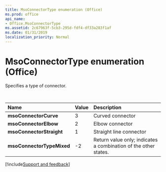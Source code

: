 ```yaml
---
title: MsoConnectorType enumeration (Office)
ms.prod: office
api_name:
- Office.MsoConnectorType
ms.assetid: 2c67963f-5cb3-295d-fdf4-df33a283f1af
ms.date: 01/31/2019
localization_priority: Normal
---
```



# MsoConnectorType enumeration (Office)

Specifies a type of connector.

<br/>

|Name|Value|Description|
|:-----|:-----|:-----|
|**msoConnectorCurve**|3|Curved connector|
|**msoConnectorElbow**|2|Elbow connector|
|**msoConnectorStraight**|1|Straight line connector|
|**msoConnectorTypeMixed**|-2|Return value only; indicates a combination of the other states.|

[!include[Support and feedback](~/includes/feedback-boilerplate.md)]
